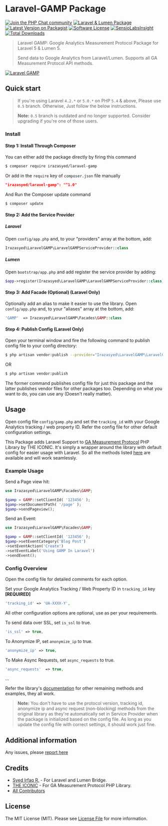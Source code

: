 Laravel-GAMP Package
=====================

[![Join the PHP Chat community][ico-phpchat]][link-phpchat]
[![Laravel & Lumen Package][ico-package]][link-repo]
[![Latest Version on Packagist][ico-version]][link-packagist]
[![Software License][ico-license]][link-license]
[![SensioLabsInsight][ico-sensiolabs]][link-sensiolabs]
[![Total Downloads][ico-downloads]][link-downloads]

> Laravel GAMP: Google Analytics Measurement Protocol Package for Laravel 5 & Lumen 5.
>
> Send data to Google Analytics from Laravel/Lumen. Supports all GA Measurement Protocol API methods.

[![Laravel GAMP][cover-img]][link-author]


## Quick start

> If you're using Laravel `4.2.*` or `5.0.*` on PHP `5.4` & above, Please use `0.5` branch. Otherwise, Just follow the below instructions.
>
> **Note:** `0.5` branch is outdated and no longer supported. Consider upgrading if you're one of those users.

### Install

#### Step 1: Install Through Composer

You can either add the package directly by firing this command

``` bash
$ composer require irazasyed/laravel-gamp
```

Or add in the `require` key of `composer.json` file manually

```json
"irazasyed/laravel-gamp": "^1.0"
```

And Run the Composer update command

``` bash
$ composer update
```

#### Step 2: Add the Service Provider

##### Laravel

Open `config/app.php` and, to your "providers" array at the bottom, add:

``` php
Irazasyed\LaravelGAMP\LaravelGAMPServiceProvider::class
```

##### Lumen

Open `bootstrap/app.php` and add register the service provider by adding:

``` php
$app->register(Irazasyed\LaravelGAMP\LaravelGAMPServiceProvider::class);
```

#### Step 3: Add Facade (Optional) (Laravel Only)

Optionally add an alias to make it easier to use the library. Open `config/app.php` and, to your "aliases" array at the bottom, add:

``` php
'GAMP'  => Irazasyed\LaravelGAMP\Facades\GAMP::class
```

#### Step 4: Publish Config (Laravel Only)

Open your terminal window and fire the following command to publish config file to your config directory:

``` bash
$ php artisan vendor:publish --provider="Irazasyed\LaravelGAMP\LaravelGAMPServiceProvider"
```

OR

``` bash
$ php artisan vendor:publish
```

The former command publishes config file for just this package and the latter publishes vendor files for other packages too. Depending on what you want to do, you can use any (Doesn't really matter).


## Usage

Open config file `config/gamp.php` and set the `tracking_id` with your Google Analytics tracking / web property ID.
Refer the config file for other default configuration settings.

This Package adds Laravel Support to [GA Measurement Protocol][link-lib] PHP Library by THE ICONIC.
It's simply a wrapper around the library with default config for easier usage with Laravel.
So all the methods listed [here][link-docs] are available and will work seamlessly.

### Example Usage

Send a Page view hit:

``` php
use Irazasyed\LaravelGAMP\Facades\GAMP;

$gamp = GAMP::setClientId( '123456' );
$gamp->setDocumentPath( '/page' );
$gamp->sendPageview();
```

Send an Event:

``` php
use Irazasyed\LaravelGAMP\Facades\GAMP;

$gamp = GAMP::setClientId( '123456' );
$gamp->setEventCategory('Blog Post')
->setEventAction('Create')
->setEventLabel('Using GAMP In Laravel')
->sendEvent();
```

### Config Overview

Open the config file for detailed comments for each option.

Set your Google Analytics Tracking / Web Property ID in `tracking_id` key **[REQUIRED]**

``` php
'tracking_id' => 'UA-XXXX-Y',
```

All other configuration options are optional, use as per your requirements.

To send data over SSL, set `is_ssl` to true.

``` php
'is_ssl' => true,
```

To Anonymize IP, set `anonymize_ip` to true.

``` php
'anonymize_ip' => true,
```

To Make Async Requests, set `async_requests` to true.

``` php
'async_requests'  => true,
```

...

Refer the library's [documentation][link-docs] for other remaining methods and examples, they all work.

> **Note:** You don't have to use the protocol version, tracking id, anonymize ip and async request (non-blocking) methods from the original library as they're automatically set in Service Provider when the package is initialized based on the config file. As long as you update the config file with correct settings, it should work just fine.

## Additional information

Any issues, please [report here][link-issues]

## Credits

- [Syed Irfaq R.][link-author] - For Laravel and Lumen Bridge.
- [THE ICONIC][link-lib] - For GA Measurement Protocol PHP Library.
- [All Contributors][link-contributors]

## License

The MIT License (MIT). Please see [License File][link-license] for more information.

[cover-img]: https://cloud.githubusercontent.com/assets/1915268/8476296/b49f74ac-20dd-11e5-8698-aa23b2f7e6fd.png
[ico-phpchat]: https://img.shields.io/badge/Join-PHP%20Chat-blue.svg?style=flat-square
[ico-version]: https://img.shields.io/packagist/v/irazasyed/laravel-gamp.svg?style=flat-square
[ico-license]: https://img.shields.io/badge/license-MIT-brightgreen.svg?style=flat-square
[ico-downloads]: https://img.shields.io/packagist/dt/irazasyed/laravel-gamp.svg?style=flat-square
[ico-sensiolabs]: https://insight.sensiolabs.com/projects/880d79a9-7bab-4872-ab98-76b2e53429e9/mini.png
[ico-package]: https://img.shields.io/badge/Laravel%20%26%20Lumen-5-blue.svg?style=flat-square

[link-phpchat]: https://phpchat.co/?ref=laravel-gamp
[link-author]: https://github.com/irazasyed
[link-repo]: https://github.com/irazasyed/laravel-gamp
[link-license]: LICENSE.md
[link-issues]: ../../issues
[link-contributors]: ../../contributors
[link-lib]: https://github.com/theiconic/php-ga-measurement-protocol
[link-docs]: https://github.com/theiconic/php-ga-measurement-protocol#usage
[link-packagist]: https://packagist.org/packages/irazasyed/laravel-gamp
[link-downloads]: https://packagist.org/packages/irazasyed/laravel-gamp/stats
[link-sensiolabs]: https://insight.sensiolabs.com/projects/880d79a9-7bab-4872-ab98-76b2e53429e9
